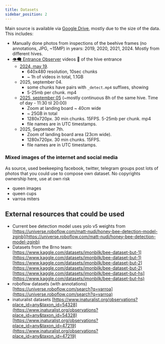 ```yaml
---
title: Datasets
sidebar_position: 2
---
```

Main source is available via [Google Drive](https://drive.google.com/drive/folders/105PmxDKFUR6NCPLHBkXGdkfcZwWf9ABI?usp=drive_link), mostly due to the size of the data. This includes:

- Manually done photos from inspections of the beehive frames (no annotations, JPG, ~15MP) in years: 2019, 2020, 2021, 2024. Mostly from different hives.
- [👁️‍🗨️ Entrance Observer](/about/products/beehive_camera/) videos 🎥 of the hive entrance
	- [2024, may 19](https://drive.google.com/drive/folders/1bD9uFYu0c2Y4NfKOqTwB-NGl1ZIwEyI1?usp=drive_link). 
		- 640x480 resolution, 10sec chunks
		- ~ 1h of videos in total, 1.1GB
	- 2025, september 04. 
		- some chunks have pairs with `_detect.mp4` suffixes, showing 
		- 5-25mb per chunk. mp4
	- [2025, september 05](https://drive.google.com/drive/folders/12oV370f8HqrZsuXUU9mLWeT9NAs8HcO2?usp=drive_link) (~mostly continuous 8h of the same hive. Time of day - 11:30  til 20:00)
		- Zoom at landing board ~ 40cm wide
		- ~ 25GB in total
		- 1280x720px. 30 min chunks. 15FPS. 5-25mb per chunk. mp4
		- file names are in UTC timestamps.
	- 2025, September 7th. 
		- Zoom of landing board area (23cm wide). 
		- 1280x720px. 30 min chunks. 15FPS.  
		- file names are in UTC timestamps.

### Mixed images of the internet and social media

As source, used beekeeping facebook, twitter, telegram groups post lots of photos that you could use to compose own dataset. No copyrights ownership here, use at own risk

- queen images
- queen cups
- varroa miters

## External resources that could be used

- Current bee detection model uses yolo v5 weights from [https://universe.roboflow.com/matt-nudi/honey-bee-detection-model-zgjnb](https://universe.roboflow.com/matt-nudi/honey-bee-detection-model-zgjnb)
- Datasets from the Brno team: [https://www.kaggle.com/datasets/imonbilk/bee-dataset-but-1](https://www.kaggle.com/datasets/imonbilk/bee-dataset-but-1) [https://www.kaggle.com/datasets/imonbilk/bee-dataset-but-2](https://www.kaggle.com/datasets/imonbilk/bee-dataset-but-2) [https://www.kaggle.com/datasets/imonbilk/bee-dataset-but-hs](https://www.kaggle.com/datasets/imonbilk/bee-dataset-but-hs)
- roboflow datasets (with annotations) [https://universe.roboflow.com/search?q=varroa](https://universe.roboflow.com/search?q=varroa)
- inaturalist datasets [https://www.inaturalist.org/observations?place_id=any&taxon_id=54328](https://www.inaturalist.org/observations?place_id=any&taxon_id=54328) [https://www.inaturalist.org/observations?place_id=any&taxon_id=47219](https://www.inaturalist.org/observations?place_id=any&taxon_id=47219)

